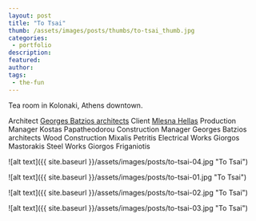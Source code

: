 ```yaml
---
layout: post
title: "To Tsai"
thumb: /assets/images/posts/thumbs/to-tsai_thumb.jpg
categories:
 - portfolio
description:
featured:
author: 
tags:
 - the-fun
---
```


Tea room in Kolonaki, Athens downtown.

<p class="credits">
    <span class="title">Architect</span>
        <span class="contributor"><a href="http://www.georgesbatzios.com/">Georges Batzios architects</a></span>
    <span class="title">Client</span>
        <span class="contributor"><a href="http://www.tea.gr/">Mlesna Hellas</a></span>
    <span class="title">Production Manager</span>
        <span class="contributor">Kostas Papatheodorou</span>
    <span class="title">Construction Manager</span>
        <span class="contributor">Georges Batzios architects</span>
    <span class="title">Wood Construction</span>
        <span class="contributor">Mixalis Petritis</span>
    <span class="title">Electrical Works</span>
        <span class="contributor">Giorgos Mastorakis</span>
    <span class="title">Steel Works</span>
        <span class="contributor">Giorgos Friganiotis</span>
</p>

![alt text]({{ site.baseurl }}/assets/images/posts/to-tsai-04.jpg "To Tsai")

![alt text]({{ site.baseurl }}/assets/images/posts/to-tsai-01.jpg "To Tsai")

![alt text]({{ site.baseurl }}/assets/images/posts/to-tsai-02.jpg "To Tsai")

![alt text]({{ site.baseurl }}/assets/images/posts/to-tsai-03.jpg "To Tsai")